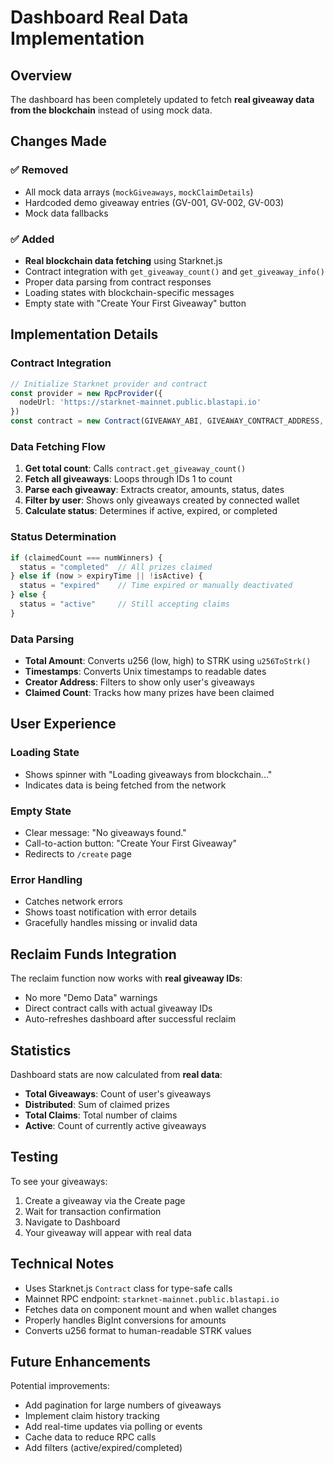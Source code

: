 # Dashboard Real Data Implementation

## Overview
The dashboard has been completely updated to fetch **real giveaway data from the blockchain** instead of using mock data.

## Changes Made

### ✅ Removed
- All mock data arrays (`mockGiveaways`, `mockClaimDetails`)
- Hardcoded demo giveaway entries (GV-001, GV-002, GV-003)
- Mock data fallbacks

### ✅ Added
- **Real blockchain data fetching** using Starknet.js
- Contract integration with `get_giveaway_count()` and `get_giveaway_info()`
- Proper data parsing from contract responses
- Loading states with blockchain-specific messages
- Empty state with "Create Your First Giveaway" button

## Implementation Details

### Contract Integration
```typescript
// Initialize Starknet provider and contract
const provider = new RpcProvider({ 
  nodeUrl: 'https://starknet-mainnet.public.blastapi.io' 
})
const contract = new Contract(GIVEAWAY_ABI, GIVEAWAY_CONTRACT_ADDRESS, provider)
```

### Data Fetching Flow
1. **Get total count**: Calls `contract.get_giveaway_count()`
2. **Fetch all giveaways**: Loops through IDs 1 to count
3. **Parse each giveaway**: Extracts creator, amounts, status, dates
4. **Filter by user**: Shows only giveaways created by connected wallet
5. **Calculate status**: Determines if active, expired, or completed

### Status Determination
```typescript
if (claimedCount === numWinners) {
  status = "completed"  // All prizes claimed
} else if (now > expiryTime || !isActive) {
  status = "expired"    // Time expired or manually deactivated
} else {
  status = "active"     // Still accepting claims
}
```

### Data Parsing
- **Total Amount**: Converts u256 (low, high) to STRK using `u256ToStrk()`
- **Timestamps**: Converts Unix timestamps to readable dates
- **Creator Address**: Filters to show only user's giveaways
- **Claimed Count**: Tracks how many prizes have been claimed

## User Experience

### Loading State
- Shows spinner with "Loading giveaways from blockchain..."
- Indicates data is being fetched from the network

### Empty State
- Clear message: "No giveaways found."
- Call-to-action button: "Create Your First Giveaway"
- Redirects to `/create` page

### Error Handling
- Catches network errors
- Shows toast notification with error details
- Gracefully handles missing or invalid data

## Reclaim Funds Integration

The reclaim function now works with **real giveaway IDs**:
- No more "Demo Data" warnings
- Direct contract calls with actual giveaway IDs
- Auto-refreshes dashboard after successful reclaim

## Statistics

Dashboard stats are now calculated from **real data**:
- **Total Giveaways**: Count of user's giveaways
- **Distributed**: Sum of claimed prizes
- **Total Claims**: Total number of claims
- **Active**: Count of currently active giveaways

## Testing

To see your giveaways:
1. Create a giveaway via the Create page
2. Wait for transaction confirmation
3. Navigate to Dashboard
4. Your giveaway will appear with real data

## Technical Notes

- Uses Starknet.js `Contract` class for type-safe calls
- Mainnet RPC endpoint: `starknet-mainnet.public.blastapi.io`
- Fetches data on component mount and when wallet changes
- Properly handles BigInt conversions for amounts
- Converts u256 format to human-readable STRK values

## Future Enhancements

Potential improvements:
- Add pagination for large numbers of giveaways
- Implement claim history tracking
- Add real-time updates via polling or events
- Cache data to reduce RPC calls
- Add filters (active/expired/completed)
